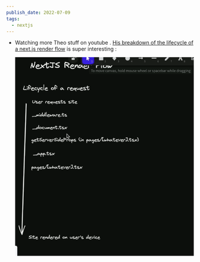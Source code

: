 ```yaml
---
publish_date: 2022-07-09
tags:
  - nextjs
---
```

- Watching more Theo stuff on youtube . [His breakdown of the lifecycle of a next.js render flow](https://youtu.be/d6lKEV_3kxQ) is super interesting :
  
  ![](attachments/Pasted%20image%2020220711180651.png)
  
  
